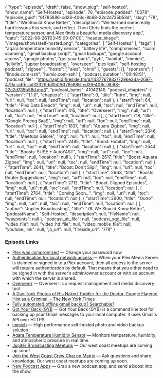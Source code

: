 {
  "type": "episode",
  "draft": false,
  "show_slug": "self-hosted",
  "show_name": "Self-Hosted",
  "episode": 78,
  "episode_padded": "0078",
  "episode_guid": "6f785886-cd26-406c-8b68-22c2d735b58d",
  "slug": "78",
  "title": "We Should Know Better",
  "description": "We learned some really hard lessons this week, and reflect. Then Chris finds the perfect temperature sensor, and Alex finds a beautiful media discovery app.",
  "date": "2022-08-26T03:45:00-07:00",
  "header_image": "/images/shows/self-hosted.png",
  "categories": [
    "Self-Hosted"
  ],
  "tags": [
    "aqara temperature humidity sensor",
    "battery life",
    "compromised",
    "csam scanning",
    "gmail backup script",
    "gmail backups",
    "google account access",
    "google photos",
    "got your back",
    "gyb",
    "hubitat",
    "immich",
    "jellyfin",
    "jupiter broadcasting",
    "overseerr",
    "plex leak",
    "self-hosting podcast",
    "zigbee"
  ],
  "hosts": [
    "alex",
    "chris"
  ],
  "guests": [],
  "sponsors": [
    "linode.com-ssh",
    "humio.com-ssh"
  ],
  "podcast_duration": "00:48:51",
  "podcast_file": "https://aphid.fireside.fm/d/1437767933/7296e34a-2697-479a-adfb-ad32329dd0b0/6f785886-cd26-406c-8b68-22c2d735b58d.mp3",
  "podcast_bytes": 41042149,
  "podcast_chapters": {
    "version": "1.1.0",
    "chapters": [
      {
        "startTime": 0,
        "title": "Intro",
        "img": null,
        "url": null,
        "toc": null,
        "endTime": null,
        "location": null
      },
      {
        "startTime": 64,
        "title": "Plex Data Breach",
        "img": null,
        "url": null,
        "toc": null,
        "endTime": null,
        "location": null
      },
      {
        "startTime": 415,
        "title": "Overseerr",
        "img": null,
        "url": null,
        "toc": null,
        "endTime": null,
        "location": null
      },
      {
        "startTime": 718,
        "title": "Google Precog SaaS",
        "img": null,
        "url": null,
        "toc": null,
        "endTime": null,
        "location": null
      },
      {
        "startTime": 1837,
        "title": "Aquara Zigbee",
        "img": null,
        "url": null,
        "toc": null,
        "endTime": null,
        "location": null
      },
      {
        "startTime": 2346,
        "title": "Meetups Galore",
        "img": null,
        "url": null,
        "toc": null,
        "endTime": null,
        "location": null
      },
      {
        "startTime": 2485,
        "title": "Boost: Hubitat",
        "img": null,
        "url": null,
        "toc": null,
        "endTime": null,
        "location": null
      },
      {
        "startTime": 2544,
        "title": "Boosts: SUSE + AutoYAST",
        "img": null,
        "url": null,
        "toc": null,
        "endTime": null,
        "location": null
      },
      {
        "startTime": 2617,
        "title": "Boost: Aquara Zigbee",
        "img": null,
        "url": null,
        "toc": null,
        "endTime": null,
        "location": null
      },
      {
        "startTime": 2641,
        "title": "Boost: Don't Slip!",
        "img": null,
        "url": null,
        "toc": null,
        "endTime": null,
        "location": null
      },
      {
        "startTime": 2663,
        "title": "Boosts: Router Suggestions",
        "img": null,
        "url": null,
        "toc": null,
        "endTime": null,
        "location": null
      },
      {
        "startTime": 2712,
        "title": "Boost: Clipped Episodes",
        "img": null,
        "url": null,
        "toc": null,
        "endTime": null,
        "location": null
      },
      {
        "startTime": 2764,
        "title": "Coming Soon...",
        "img": null,
        "url": null,
        "toc": null,
        "endTime": null,
        "location": null
      },
      {
        "startTime": 2900,
        "title": "Outro",
        "img": null,
        "url": null,
        "toc": null,
        "endTime": null,
        "location": null
      }
    ],
    "author": "Jupiter Broadcasting",
    "title": "78: We Should Know Better",
    "podcastName": "Self-Hosted",
    "description": null,
    "fileName": null,
    "waypoints": null
  },
  "podcast_alt_file": null,
  "podcast_ogg_file": null,
  "video_file": null,
  "video_hd_file": null,
  "video_mobile_file": null,
  "youtube_link": null,
  "jb_url": null,
  "fireside_url": "/78"
}


### Episode Links

  * [Plex was compromised](https://www.theverge.com/2022/8/24/23319570/plex-security-breach-exposes-usernames-emails-passwords "Plex was compromised") — Change your password now 
  * [Authentication for local network access ](https://support.plex.tv/articles/200890058-authentication-for-local-network-access/ "Authentication for local network access ") — When your Plex Media Server is claimed or signed in to a Plex account, then all access to the server will require authentication by default. That means that you either need to be signed in with the server’s admin/owner account or with an account with which the server is shared.
  * [Overseerr](https://overseerr.dev/ "Overseerr") — Overseerr is a request management and media discovery tool 
  * [A Dad Took Photos of His Naked Toddler for the Doctor. Google Flagged Him as a Criminal. - The New York Times](https://www.nytimes.com/2022/08/21/technology/google-surveillance-toddler-photo.html "A Dad Took Photos of His Naked Toddler for the Doctor. Google Flagged Him as a Criminal. - The New York Times")
  * [Fully automated offline gmail backup? Searchable? ](https://www.reddit.com/r/selfhosted/comments/wwlmaf/fully_automated_offline_gmail_backup_searchable/ "Fully automated offline gmail backup? Searchable? ")
  * [Got Your Back (GYB](https://github.com/GAM-team/got-your-back "Got Your Back \(GYB") — Got Your Back (GYB) is a command line tool for backing up your Gmail messages to your local computer. It uses Gmail's API over HTTPS.
  * [immich](https://github.com/immich-app/immich "immich") — High performance self-hosted photo and video backup solution. 
  * [Aqara Temperature Humidity Sensor](https://www.aqara.com/us/temperature_humidity_sensor.html "Aqara Temperature Humidity Sensor") — Monitors temperature, humidity, and atmospheric pressure in real time. 
  * [Jupiter Broadcasting Meetups](https://www.meetup.com/jupiterbroadcasting/ "Jupiter Broadcasting Meetups") — Our west coast meetups are coming up soon!
  * [Join the West Coast Crew Chat on Matrix](https://bit.ly/westcoastcrew "Join the West Coast Crew Chat on Matrix") — Ask questions and share knowledge. Our west coast meetups are coming up soon.
  * [New Podcast Apps](https://podcastindex.org/apps?appTypes=app&elements=Value "New Podcast Apps") — Grab a new podcast app, and send a boost into the show.



